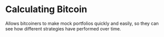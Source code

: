 # Calculating Bitcoin

Allows bitcoiners to make mock portfolios quickly and easily, so they can see how different strategies have performed over time.
